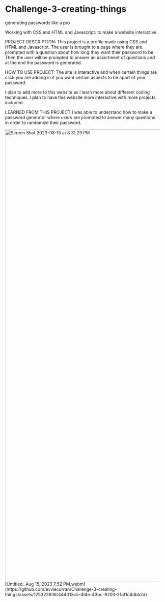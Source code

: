# Challenge-3-creating-things
generating passwords like a pro 

Working with CSS and HTML and Javascript. to make a website interactive

PROJECT DESCRIPTION: This project is a profile made using CSS and HTML and Javascript. The user is brought to a page where they are prompted with a question about how long they want their password to be. Then the user will be prompted to answer an assortment of questions and at the end the password is generated. 

HOW TO USE PROJECT: The site is interactive and when certain things are click you are adding in if you want certain aspects to be apart of your password. 

I plan to add more to this website as I learn more about different coding techniques. I plan to have this website more interactive with more projects included.

LEARNED FROM THIS PROJECT I was able to understand how to make a password generator where users are prompted to answer many questions in order to randomize their password. 


<img width="1470" alt="Screen Shot 2023-08-13 at 8 31 29 PM" src="https://github.com/evviecurran/Challenge-3-creating-things/assets/125322606/c7832104-d0fd-4a28-8785-ba36ba82c07f">
[Untitled_ Aug 15, 2023 7_52 PM.webm](https://github.com/evviecurran/Challenge-3-creating-things/assets/125322606/444013c5-4f4e-43bc-8200-21af1c4dbb2d)
